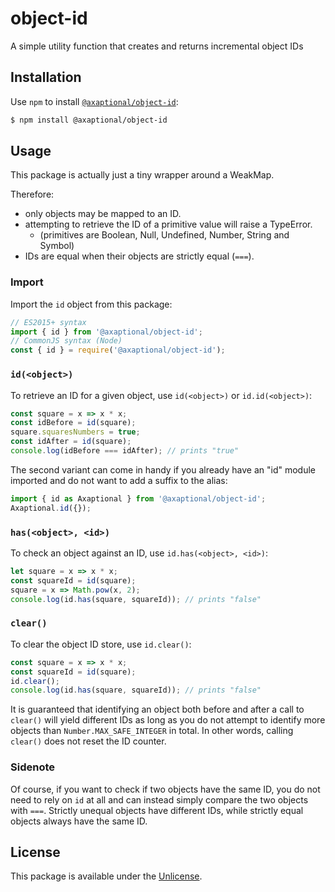 # object-id
A simple utility function that creates and returns incremental object IDs

## Installation

Use `npm` to install [`@axaptional/object-id`][NPM]:

```bash
$ npm install @axaptional/object-id
```

## Usage

This package is actually just a tiny wrapper around a WeakMap.

Therefore:
- only objects may be mapped to an ID.
- attempting to retrieve the ID of a primitive value will raise a TypeError.
  - (primitives are Boolean, Null, Undefined, Number, String and Symbol)
- IDs are equal when their objects are strictly equal (`===`).

### Import

Import the `id` object from this package:

```js
// ES2015+ syntax
import { id } from '@axaptional/object-id';
// CommonJS syntax (Node)
const { id } = require('@axaptional/object-id');
```

### `id(<object>)`

To retrieve an ID for a given object, use `id(<object>)` or `id.id(<object>)`:

```js
const square = x => x * x;
const idBefore = id(square);
square.squaresNumbers = true;
const idAfter = id(square);
console.log(idBefore === idAfter); // prints "true"
```

The second variant can come in handy if you already have an "id" module
imported and do not want to add a suffix to the alias:
```js
import { id as Axaptional } from '@axaptional/object-id';
Axaptional.id({});
```

### `has(<object>, <id>)`

To check an object against an ID, use `id.has(<object>, <id>)`:

```js
let square = x => x * x;
const squareId = id(square);
square = x => Math.pow(x, 2);
console.log(id.has(square, squareId)); // prints "false"
```

### `clear()`

To clear the object ID store, use `id.clear()`:

```js
const square = x => x * x;
const squareId = id(square);
id.clear();
console.log(id.has(square, squareId)); // prints "false"
```

It is guaranteed that identifying an object both before and after a call to
`clear()` will yield different IDs as long as you do not attempt to identify
more objects than `Number.MAX_SAFE_INTEGER` in total.
In other words, calling `clear()` does not reset the ID counter.

### Sidenote

Of course, if you want to check if two objects have the same ID,
you do not need to rely on `id` at all and can instead simply compare
the two objects with `===`.
Strictly unequal objects have different IDs,
while strictly equal objects always have the same ID.

## License

This package is available under the [Unlicense][LICENSE].

<!-- References -->
[NPM]: https://www.npmjs.com/package/@axaptional/object-id
[LICENSE]: https://github.com/axaptional/object-id/blob/master/LICENSE
